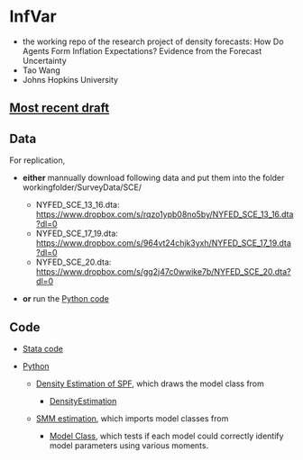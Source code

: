 # InfVar 

- the working repo of the research project of density forecasts: How Do Agents Form Inflation Expectations? Evidence from the Forecast Uncertainty
- Tao Wang
- Johns Hopkins University 

## [Most recent draft](/InfVar.pdf)
## Data 

For replication, 
- __either__ mannually download following data and put them into the folder workingfolder/SurveyData/SCE/
    - NYFED_SCE_13_16.dta: https://www.dropbox.com/s/rqzo1ypb08no5by/NYFED_SCE_13_16.dta?dl=0 
    - NYFED_SCE_17_19.dta: https://www.dropbox.com/s/964vt24chjk3yxh/NYFED_SCE_17_19.dta?dl=0 
    - NYFED_SCE_20.dta: https://www.dropbox.com/s/gg2j47c0wwike7b/NYFED_SCE_20.dta?dl=0 

- __or__ run the [Python code](/workingfolder/python/DownloadSCE.ipynb)

## Code

- [Stata code](/workingfolder/DoFile)

- [Python](/workingfolder/python)
  - [Density Estimation of SPF](/workingfolder/python/DoDensityEst.ipynb), which draws the model class from 
     - [DensityEstimation](/workingfolder/python/DensityEst.py)


  - [SMM estimation](/workingfolder/python/DoSMMEst.ipynb), which imports model classes from 
     - [Model Class](/workingfolder/python/SMMEst.ipynb), which tests if each model could correctly identify model parameters using various moments. 

```python

```
